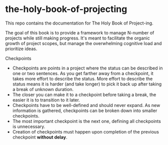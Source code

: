 # the-holy-book-of-projecting
This repo contains the documentation for The Holy Book of Project-ing.

The goal of this book is to provide a framework to manage N-number of projects while still making progress. It's meant to facilitate the organic growth of project scopes, but manage the overwhelming cognitive load and prioritize ideas.

Checkpoints
- Checkpoints are points in a project where the status can be described in one or two sentences. As you get farther away from a checkpoint, it takes more effort to describe the status. More effort to describe the status means it is harder (and take longer) to pick it back up after taking a break of unknown duration.
- The closer you can make it to a checkpoint before taking a break, the easier it is to transition to it later.
- Checkpoints have to be well-defined and should never expand. As new information is gathered, checkpoints can be broken down into smaller checkpoints.
- The most important checkpoint is the next one, defining all checkpoints is unnecessary.
- Creation of checkpoints must happen upon completion of the previous checkpoint **without delay**.
